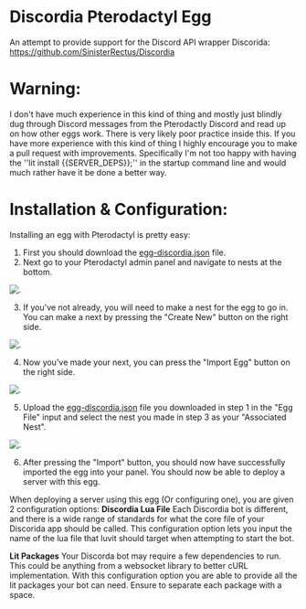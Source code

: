 # Discordia Pterodactyl Egg
An attempt to provide support for the Discord API wrapper Discorida: https://github.com/SinisterRectus/Discordia

# Warning:
I don't have much experience in this kind of thing and mostly just blindly dug through Discord messages from the Pterodactly Discord and read up on how other eggs work. There is very likely poor practice inside this. If you have more experience with this kind of thing I highly encourage you to make a pull request with improvements. Specifically I'm not too happy with having the ''lit install {{SERVER_DEPS}};'' in the startup command line and would much rather have it be done a better way.

# Installation & Configuration:
Installing an egg with Pterodactyl is pretty easy:
1. First you should download the [egg-discordia.json](https://github.com/owainjones74/egg-discordia/blob/main/egg-discordia.json) file.
2. Next go to your Pterodactyl admin panel and navigate to nests at the bottom.

![.](https://i.notgyazo.club/EOE1rAQi5.png)

3. If you've not already, you will need to make a nest for the egg to go in. You can make a next by pressing the "Create New" button on the right side.

![.](https://i.notgyazo.club/OdNYYNSlg.png)

4. Now you've made your next, you can press the "Import Egg" button on the right side.

![.](https://i.notgyazo.club/xdmyWWsOc.png)

5. Upload the [egg-discordia.json](https://github.com/owainjones74/egg-discordia/blob/main/egg-discordia.json) file you downloaded in step 1 in the "Egg File" input and select the nest you made in step 3 as your "Associated Nest".

![.](https://i.notgyazo.club/jDxYJxOTX.png)

6. After pressing the "Import" button, you should now have successfully imported the egg into your panel. You should now be able to deploy a server with this egg.

When deploying a server using this egg (Or configuring one), you are given 2 configuration options:
**Discordia Lua File**
Each Discordia bot is different, and there is a wide range of standards for what the core file of your Discorida app should be called. This configuration option lets you input the name of the lua file that luvit should target when attempting to start the bot.

**Lit Packages**
Your Discorda bot may require a few dependencies to run. This could be anything from a websocket library to better cURL implementation. With this configuration option you are able to provide all the lit packages your bot can need. Ensure to separate each package with a space.

